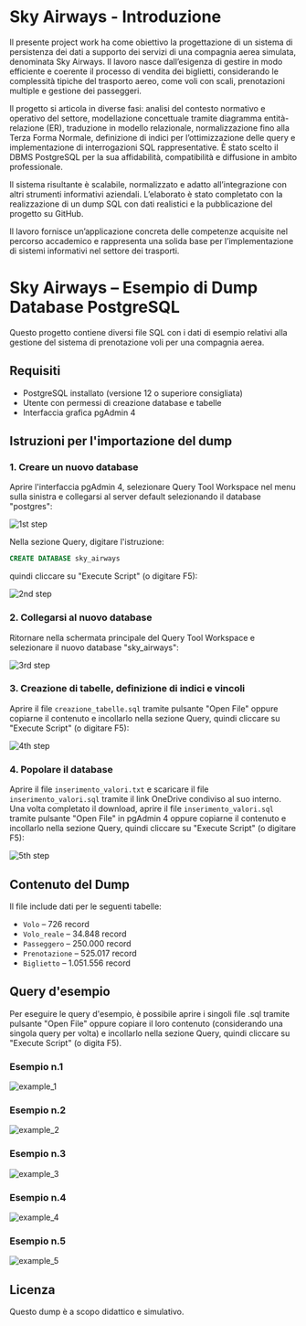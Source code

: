 # Sky Airways - Introduzione

Il presente project work ha come obiettivo la progettazione di un sistema di persistenza dei dati a supporto dei servizi di una compagnia aerea simulata, denominata Sky Airways. Il lavoro nasce dall’esigenza di gestire in modo efficiente e coerente il processo di vendita dei biglietti, considerando le complessità tipiche del trasporto aereo, come voli con scali, prenotazioni multiple e gestione dei passeggeri.

Il progetto si articola in diverse fasi: analisi del contesto normativo e operativo del settore, modellazione concettuale tramite diagramma entità-relazione (ER), traduzione in modello relazionale, normalizzazione fino alla Terza Forma Normale, definizione di indici per l’ottimizzazione delle query e implementazione di interrogazioni SQL rappresentative. È stato scelto il DBMS PostgreSQL per la sua affidabilità, compatibilità e diffusione in ambito professionale.

Il sistema risultante è scalabile, normalizzato e adatto all’integrazione con altri strumenti informativi aziendali. L’elaborato è stato completato con la realizzazione di un dump SQL con dati realistici e la pubblicazione del progetto su GitHub.

Il lavoro fornisce un’applicazione concreta delle competenze acquisite nel percorso accademico e rappresenta una solida base per l’implementazione di sistemi informativi nel settore dei trasporti.

# Sky Airways – Esempio di Dump Database PostgreSQL

Questo progetto contiene diversi file SQL con i dati di esempio relativi alla gestione del sistema di prenotazione voli per una compagnia aerea.

## Requisiti

- PostgreSQL installato (versione 12 o superiore consigliata)
- Utente con permessi di creazione database e tabelle
- Interfaccia grafica pgAdmin 4

## Istruzioni per l'importazione del dump

### 1. Creare un nuovo database

Aprire l'interfaccia pgAdmin 4, selezionare Query Tool Workspace nel menu sulla sinistra e collegarsi al server default selezionando il database "postgres":

![1st step](https://github.com/user-attachments/assets/83178586-9b7e-42fd-87e9-5564082697a0)

Nella sezione Query, digitare l'istruzione:

```sql
CREATE DATABASE sky_airways
```

quindi cliccare su "Execute Script" (o digitare F5):

![2nd step](https://github.com/user-attachments/assets/6ac3cb3a-8d8f-4e09-b749-ecd875031f3d)


### 2. Collegarsi al nuovo database

Ritornare nella schermata principale del Query Tool Workspace e selezionare il nuovo database "sky_airways":

![3rd step](https://github.com/user-attachments/assets/2e0986c4-e774-4b5f-81ce-199b808e2e1d)


### 3. Creazione di tabelle, definizione di indici e vincoli

Aprire il file `creazione_tabelle.sql` tramite pulsante "Open File" oppure copiarne il contenuto e incollarlo nella sezione Query, quindi cliccare su "Execute Script" (o digitare F5):

![4th step](https://github.com/user-attachments/assets/2868f419-fd96-4f2d-a21c-be41b5bc25bd)


### 4. Popolare il database

Aprire il file `inserimento_valori.txt` e scaricare il file `inserimento_valori.sql` tramite il link OneDrive condiviso al suo interno. Una volta completato il download, aprire il file `inserimento_valori.sql` tramite pulsante "Open File" in pgAdmin 4 oppure copiarne il contenuto e incollarlo nella sezione Query, quindi cliccare su "Execute Script" (o digitare F5):

![5th step](https://github.com/user-attachments/assets/70d95dea-8ca7-46f2-adf2-2172a845ad65)


## Contenuto del Dump

Il file include dati per le seguenti tabelle:

- `Volo` – 726 record
- `Volo_reale` – 34.848 record
- `Passeggero` – 250.000 record
- `Prenotazione` – 525.017 record
- `Biglietto` – 1.051.556 record


## Query d'esempio

Per eseguire le query d'esempio, è possibile aprire i singoli file .sql tramite pulsante "Open File" oppure copiare il loro contenuto (considerando una singola query per volta) e incollarlo nella sezione Query, quindi cliccare su "Execute Script" (o digita F5).

### Esempio n.1

![example_1](https://github.com/user-attachments/assets/ce2912e9-5b44-48a3-9ec0-1bc1501fc3b6)


### Esempio n.2

![example_2](https://github.com/user-attachments/assets/c343ece4-bf7e-4ff5-b023-cbd1af862381)


### Esempio n.3

![example_3](https://github.com/user-attachments/assets/6aeeae06-03e4-4a01-8152-ca6be49ec2ed)


### Esempio n.4

![example_4](https://github.com/user-attachments/assets/7e964a30-d714-4c43-b087-99f57dafe61a)


### Esempio n.5

![example_5](https://github.com/user-attachments/assets/3b5913d3-70cf-4314-9059-b6b217df9b90)


## Licenza

Questo dump è a scopo didattico e simulativo.
